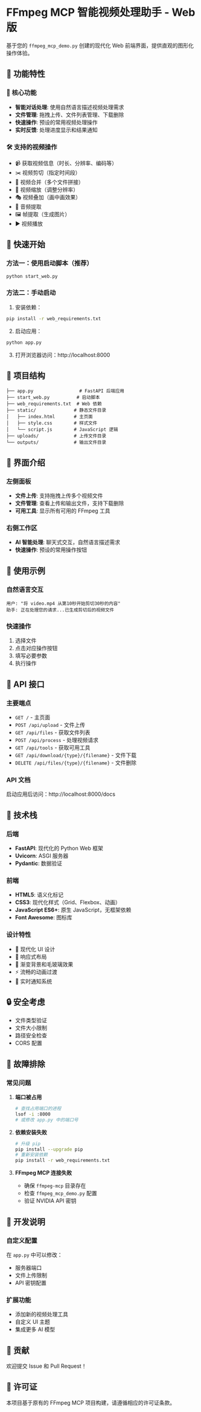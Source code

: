 # FFmpeg MCP 智能视频处理助手 - Web 版

基于您的 `ffmpeg_mcp_demo.py` 创建的现代化 Web 前端界面，提供直观的图形化操作体验。

## 🌟 功能特性

### 🎯 核心功能
- **智能对话处理**: 使用自然语言描述视频处理需求
- **文件管理**: 拖拽上传、文件列表管理、下载删除
- **快速操作**: 预设的常用视频处理操作
- **实时反馈**: 处理进度显示和结果通知

### 🛠️ 支持的视频操作
- 📹 获取视频信息（时长、分辨率、编码等）
- ✂️ 视频剪切（指定时间段）
- 🔗 视频合并（多个文件拼接）
- 📐 视频缩放（调整分辨率）
- 🎭 视频叠加（画中画效果）
- 🎵 音频提取
- 🖼️ 帧提取（生成图片）
- ▶️ 视频播放

## 🚀 快速开始

### 方法一：使用启动脚本（推荐）
```bash
python start_web.py
```

### 方法二：手动启动
1. 安装依赖：
```bash
pip install -r web_requirements.txt
```

2. 启动应用：
```bash
python app.py
```

3. 打开浏览器访问：http://localhost:8000

## 📁 项目结构

```
├── app.py                 # FastAPI 后端应用
├── start_web.py          # 启动脚本
├── web_requirements.txt  # Web 依赖
├── static/              # 静态文件目录
│   ├── index.html       # 主页面
│   ├── style.css        # 样式文件
│   └── script.js        # JavaScript 逻辑
├── uploads/             # 上传文件目录
└── outputs/             # 输出文件目录
```

## 🎨 界面介绍

### 左侧面板
- **文件上传**: 支持拖拽上传多个视频文件
- **文件管理**: 查看上传和输出文件，支持下载删除
- **可用工具**: 显示所有可用的 FFmpeg 工具

### 右侧工作区
- **AI 智能处理**: 聊天式交互，自然语言描述需求
- **快速操作**: 预设的常用操作按钮

## 💬 使用示例

### 自然语言交互
```
用户: "将 video.mp4 从第10秒开始剪切30秒的内容"
助手: 正在处理您的请求...已生成剪切后的视频文件
```

### 快速操作
1. 选择文件
2. 点击对应操作按钮
3. 填写必要参数
4. 执行操作

## 🔧 API 接口

### 主要端点
- `GET /` - 主页面
- `POST /api/upload` - 文件上传
- `GET /api/files` - 获取文件列表
- `POST /api/process` - 处理视频请求
- `GET /api/tools` - 获取可用工具
- `GET /api/download/{type}/{filename}` - 文件下载
- `DELETE /api/files/{type}/{filename}` - 文件删除

### API 文档
启动应用后访问：http://localhost:8000/docs

## 🎯 技术栈

### 后端
- **FastAPI**: 现代化的 Python Web 框架
- **Uvicorn**: ASGI 服务器
- **Pydantic**: 数据验证

### 前端
- **HTML5**: 语义化标记
- **CSS3**: 现代化样式（Grid、Flexbox、动画）
- **JavaScript ES6+**: 原生 JavaScript，无框架依赖
- **Font Awesome**: 图标库

### 设计特性
- 🎨 现代化 UI 设计
- 📱 响应式布局
- 🌈 渐变背景和毛玻璃效果
- ⚡ 流畅的动画过渡
- 🔔 实时通知系统

## 🔒 安全考虑

- 文件类型验证
- 文件大小限制
- 路径安全检查
- CORS 配置

## 🐛 故障排除

### 常见问题

1. **端口被占用**
   ```bash
   # 查找占用端口的进程
   lsof -i :8000
   # 或修改 app.py 中的端口号
   ```

2. **依赖安装失败**
   ```bash
   # 升级 pip
   pip install --upgrade pip
   # 重新安装依赖
   pip install -r web_requirements.txt
   ```

3. **FFmpeg MCP 连接失败**
   - 确保 `ffmpeg-mcp` 目录存在
   - 检查 `ffmpeg_mcp_demo.py` 配置
   - 验证 NVIDIA API 密钥

## 📝 开发说明

### 自定义配置
在 `app.py` 中可以修改：
- 服务器端口
- 文件上传限制
- API 密钥配置

### 扩展功能
- 添加新的视频处理工具
- 自定义 UI 主题
- 集成更多 AI 模型

## 🤝 贡献

欢迎提交 Issue 和 Pull Request！

## 📄 许可证

本项目基于原有的 FFmpeg MCP 项目构建，请遵循相应的许可证条款。 
